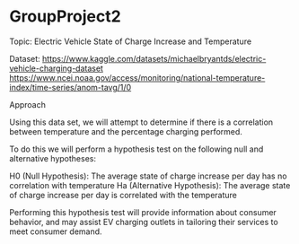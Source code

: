 # GroupProject2

Topic: 
Electric Vehicle State of Charge Increase and Temperature

Dataset:
https://www.kaggle.com/datasets/michaelbryantds/electric-vehicle-charging-dataset
https://www.ncei.noaa.gov/access/monitoring/national-temperature-index/time-series/anom-tavg/1/0

Approach

Using this data set, we will attempt to determine if there is a correlation between temperature and the percentage charging performed.

To do this we will perform a hypothesis test on the following null and alternative hypotheses:

H0 (Null Hypothesis): The average state of charge increase per day has no correlation with temperature
Ha (Alternative Hypothesis): The average state of charge increase per day is correlated with the temperature

Performing this hypothesis test will provide information about consumer behavior, and may assist EV charging outlets in tailoring their services to meet consumer demand.
